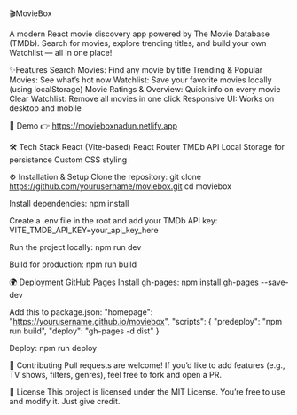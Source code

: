 🎬MovieBox

A modern React movie discovery app powered by The Movie Database (TMDb).
Search for movies, explore trending titles, and build your own Watchlist — all in one place!

✨Features
Search Movies: Find any movie by title
Trending & Popular Movies: See what’s hot now
Watchlist: Save your favorite movies locally (using localStorage)
Movie Ratings & Overview: Quick info on every movie
Clear Watchlist: Remove all movies in one click
Responsive UI: Works on desktop and mobile

🚀 Demo
👉 https://movieboxnadun.netlify.app

🛠️ Tech Stack
React (Vite-based)
React Router
TMDb API
Local Storage for persistence
Custom CSS styling

⚙️ Installation & Setup
Clone the repository:
git clone https://github.com/yourusername/moviebox.git
cd moviebox

Install dependencies:
npm install

Create a .env file in the root and add your TMDb API key:
VITE_TMDB_API_KEY=your_api_key_here

Run the project locally:
npm run dev

Build for production:
npm run build

🌍 Deployment
GitHub Pages
Install gh-pages:
npm install gh-pages --save-dev

Add this to package.json:
"homepage": "https://yourusername.github.io/moviebox",
"scripts": {
  "predeploy": "npm run build",
  "deploy": "gh-pages -d dist"
}

Deploy:
npm run deploy

🤝 Contributing
Pull requests are welcome!
If you’d like to add features (e.g., TV shows, filters, genres), feel free to fork and open a PR.

📜 License
This project is licensed under the MIT License.
You’re free to use and modify it. Just give credit.
